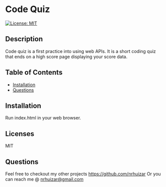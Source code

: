 # Code Quiz
[![License: MIT](https://img.shields.io/badge/License-MIT-yellow.svg)](https://opensource.org/licenses/MIT)

## Description

Code quiz is a first practice into using web APIs.  It is a short coding quiz that ends on a high score page displaying your score data.

## Table of Contents
* [Installation](#installation)
* [Questions](#questions)


## Installation

Run index.html in your web browser.







## Licenses

MIT

## Questions  

Feel free to checkout my other projects https://github.com/nrhuizar
Or you can reach me @ nrhuizar@gmail.com
